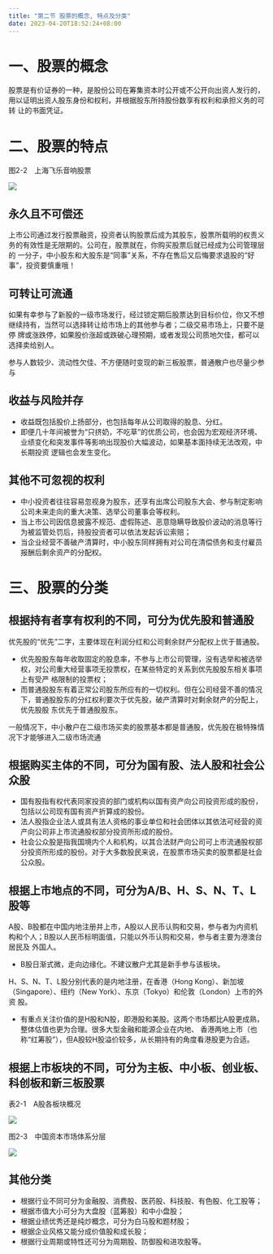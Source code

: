 ```yaml
---
title: "第二节 股票的概念, 特点及分类"
date: 2023-04-20T18:52:24+08:00
---
```


# 一、股票的概念

股票是有价证券的一种，是股份公司在筹集资本时公开或不公开向出资人发行的，用以证明出资人股东身份和权利，并根据股东所持股份数享有权利和承担义务的可转
让的书面凭证。

# 二、股票的特点

图2-2　上海飞乐音响股票

![](https://res.weread.qq.com/wrepub/CB_3300020868_Figure-P65_16515.jpg)

## 永久且不可偿还

上市公司通过发行股票融资，投资者认购股票后成为其股东，股票所载明的权责义务的有效性是无限期的。公司在，股票就在，你购买股票后就已经成为公司管理层的
一分子，中小股东和大股东是“同事”关系，不存在售后又后悔要求退股的“好事”，投资要慎重哦！

## 可转让可流通

如果有幸参与了新股的一级市场发行，经过锁定期后股票达到目标价位，你又不想继续持有，当然可以选择转让给市场上的其他参与者；二级交易市场上，只要不是停
牌或涨跌停，如果股价涨超或跌破心理预期，或者发现公司质地欠佳，都可以选择卖给别人。

参与人数较少、流动性欠佳、不方便随时变现的新三板股票，普通散户也尽量少参与

## 收益与风险并存

- 收益既包括股价上扬部分，也包括每年从公司取得的股息、分红。
- 即便几十年间被誉为“只挤奶，不吃草”的优质公司，也会因为宏观经济环境、业绩变化和突发事件等影响出现股价大幅波动，如果基本面持续无法改观，中长期投资
  逻辑也会发生变化。

## 其他不可忽视的权利

- 中小投资者往往容易忽视身为股东，还享有出席公司股东大会、参与制定影响公司未来走向的重大决策、选举公司董事会等权利。
- 当上市公司因信息披露不规范、虚假陈述、恶意隐瞒导致股价波动的消息等行为被监管处罚后，持股投资者可以依法发起诉讼索赔；
- 当企业经营不善破产清算时，中小股东同样拥有对公司在清偿债务和支付雇员报酬后剩余资产的分配权。

# 三、股票的分类

## 根据持有者享有权利的不同，可分为优先股和普通股

优先股的“优先”二字，主要体现在利润分红和公司剩余财产分配权上优于普通股。

- 优先股股东每年收取固定的股息率，不参与上市公司管理，没有选举和被选举权，对公司重大经营事项无投票权，在某些特定的关系到优先股股东相关事项上有受严
  格限制的投票权；
- 而普通股股东有着正常公司股东所应有的一切权利。但在公司经营不善的情况下，普通股股东的分红权利要次于优先股，破产清算时对剩余财产的分配上，优先股股
  东优先于普通股股东。

一般情况下，中小散户在二级市场买卖的股票基本都是普通股，优先股在极特殊情况下才能够进入二级市场流通

## 根据购买主体的不同，可分为国有股、法人股和社会公众股

- 国有股指有权代表同家投资的部门或机构以国有资产向公司投资形成的股份，包括以公司现有国有资产折算成的股份。
- 法人股指企业法人或具有法人资格的事业单位和社会团体以其依法可经营的资产向公司非上市流通股权部分投资所形成的股份。
- 社会公众股是指我国境内个人和机构，以其合法财产向公司可上市流通股权部分投资所形成的股份。对于大多数股民来说，在股票市场买卖的股票都是社会公众股。

## 根据上市地点的不同，可分为A/B、H、S、N、T、L股等

A股、B股都在中国内地注册并上市，A股以人民币认购和交易，参与者为内资机构和个人；B股以人民币标明面值，只能以外币认购和交易，参与者主要为港澳台居民及
外国人。

- B股日渐式微，走向边缘化。不建议散户尤其是新手参与该板块。

H、S、N、T、L股分别代表的是内地注册，在香港（Hong Kong）、新加坡（Singapore）、纽约（New York）、东京（Tokyo）和伦敦（London）上市的外资
股。

- 有重点关注价值的是H股和N股，即港股和美股。这两个市场都比A股更成熟，整体估值也更为合理。很多大型金融和能源企业在内地、
  香港两地上市（也称“红筹股”），但A股较H股溢价较多，从长期持有的角度看港股更为合适。

## 根据上市板块的不同，可分为主板、中小板、创业板、科创板和新三板股票

表2-1　A股各板块概况

![](https://res.weread.qq.com/wrepub/CB_3300020868_Figure-T70_32813.jpg)

图2-3　中国资本市场体系分层

![](https://res.weread.qq.com/wrepub/CB_3300020868_Figure-P71_17316.jpg)

## 其他分类

- 根据行业不同可分为金融股、消费股、医药股、科技股、有色股、化工股等；
- 根据市值大小可分为大盘股（蓝筹股）和中小盘股；
- 根据业绩优秀还是纯炒概念，可分为白马股和题材股；
- 根据企业风格又能分成价值股和成长股；
- 根据行业周期或特性还可分为周期股、防御股和进攻股等。
